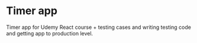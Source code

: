 Timer app
===
Timer app for Udemy React course + testing cases and writing testing code and getting app to production level.
